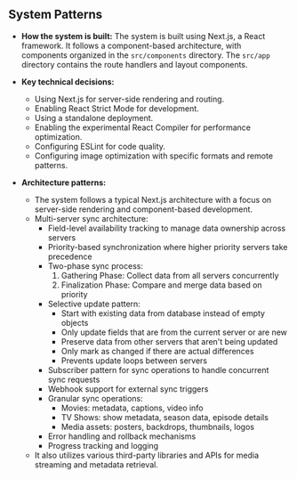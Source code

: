 ## System Patterns

- **How the system is built:** The system is built using Next.js, a React framework. It follows a component-based architecture, with components organized in the `src/components` directory. The `src/app` directory contains the route handlers and layout components.

- **Key technical decisions:**
    - Using Next.js for server-side rendering and routing.
    - Enabling React Strict Mode for development.
    - Using a standalone deployment.
    - Enabling the experimental React Compiler for performance optimization.
    - Configuring ESLint for code quality.
    - Configuring image optimization with specific formats and remote patterns.

- **Architecture patterns:** 
    - The system follows a typical Next.js architecture with a focus on server-side rendering and component-based development.
    - Multi-server sync architecture:
        - Field-level availability tracking to manage data ownership across servers
        - Priority-based synchronization where higher priority servers take precedence
        - Two-phase sync process:
            1. Gathering Phase: Collect data from all servers concurrently
            2. Finalization Phase: Compare and merge data based on priority
        - Selective update pattern:
            - Start with existing data from database instead of empty objects
            - Only update fields that are from the current server or are new
            - Preserve data from other servers that aren't being updated
            - Only mark as changed if there are actual differences
            - Prevents update loops between servers
        - Subscriber pattern for sync operations to handle concurrent sync requests
        - Webhook support for external sync triggers
        - Granular sync operations:
            - Movies: metadata, captions, video info
            - TV Shows: show metadata, season data, episode details
            - Media assets: posters, backdrops, thumbnails, logos
        - Error handling and rollback mechanisms
        - Progress tracking and logging
    - It also utilizes various third-party libraries and APIs for media streaming and metadata retrieval.
